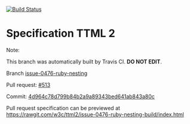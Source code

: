 [![Build Status](https://travis-ci.org/w3c/ttml2.svg?branch=issue-0476-ruby-nesting)](https://travis-ci.org/w3c/ttml2)


# Specification TTML 2


Note:


This branch was automatically built by Travis CI. <b>DO NOT EDIT</b>.


 Branch [issue-0476-ruby-nesting](https://github.com/w3c/ttml2/tree/issue-0476-ruby-nesting)


 Pull request: [#513](https://github.com/w3c/ttml2/pull/513)


 Commit: [4d964c78d799b84b2a9a89343bed641ab843a80c](https://github.com/w3c/ttml2/commit/4d964c78d799b84b2a9a89343bed641ab843a80c)

Pull request specification can be previewed at https://rawgit.com/w3c/ttml2/issue-0476-ruby-nesting-build/index.html



